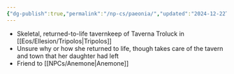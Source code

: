 ```yaml
---
{"dg-publish":true,"permalink":"/np-cs/paeonia/","updated":"2024-12-22T23:59:14.788-05:00"}
---
```


- Skeletal, returned-to-life tavernkeep of Taverna Troluck in [[Eos/Ellesion/Tripolos\|Tripolos]]
- Unsure why or how she returned to life, though takes care of the tavern and town that her daughter had left
- Friend to [[NPCs/Anemone\|Anemone]]